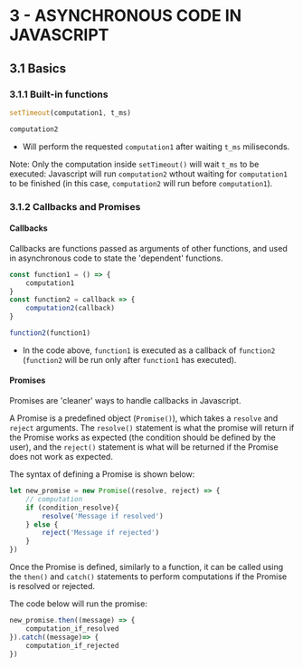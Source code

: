 # 3 - ASYNCHRONOUS CODE IN JAVASCRIPT

## 3.1 Basics
### 3.1.1 Built-in functions
```Javascript
setTimeout(computation1, t_ms)

computation2
```
- Will perform the requested `computation1` after waiting `t_ms` miliseconds.

Note: Only the computation inside `setTimeout()` will wait `t_ms` to be executed: Javascript will run `computation2` wthout waiting for `computation1` to be finished (in this case, `computation2` will run before `computation1`).

### 3.1.2 Callbacks and Promises
#### Callbacks
Callbacks are functions passed as arguments of other functions, and used in asynchronous code to state the 'dependent' functions.

```Javascript
const function1 = () => {
    computation1
}
const function2 = callback => {
    computation2(callback)
}

function2(function1)
```
- In the code above, `function1` is executed as a callback of `function2` (`function2` will be run only after `function1` has executed).

#### Promises
Promises are 'cleaner' ways to handle callbacks in Javascript. 

A Promise is a predefined object (`Promise()`), which takes a `resolve` and `reject` arguments. The `resolve()` statement is what the promise will return if the Promise works as expected (the condition should be defined by the user), and the `reject()` statement is what will be returned if the Promise does not work as expected.

The syntax of defining a Promise is shown below:
```Javascript
let new_promise = new Promise((resolve, reject) => {
    // computation
    if (condition_resolve){
        resolve('Message if resolved')
    } else {
        reject('Message if rejected')
    }
})
```

Once the Promise is defined, similarly to a function, it can be called using the `then()` and `catch()` statements to perform computations if the Promise is resolved or rejected.

The code below will run the promise:
```Javascript
new_promise.then((message) => {
    computation_if_resolved
}).catch((message)=> {
    computation_if_rejected
})
```


